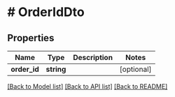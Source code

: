 # # OrderIdDto

## Properties

Name | Type | Description | Notes
------------ | ------------- | ------------- | -------------
**order_id** | **string** |  | [optional]

[[Back to Model list]](../../README.md#models) [[Back to API list]](../../README.md#endpoints) [[Back to README]](../../README.md)

